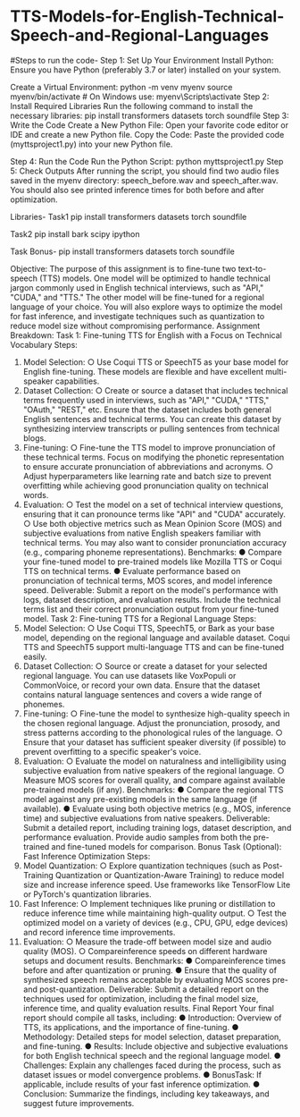 # TTS-Models-for-English-Technical-Speech-and-Regional-Languages

#Steps to run the code-
Step 1: Set Up Your Environment
Install Python: Ensure you have Python (preferably 3.7 or later) installed on your system.

Create a Virtual Environment:
python -m venv myenv
source myenv/bin/activate  # On Windows use: myenv\Scripts\activate
Step 2: Install Required Libraries
Run the following command to install the necessary libraries:
pip install transformers datasets torch soundfile
Step 3: Write the Code
Create a New Python File: Open your favorite code editor or IDE and create a new Python file.
Copy the Code: Paste the provided code (myttsproject1.py) into your new Python file.

Step 4: Run the Code
Run the Python Script:
python myttsproject1.py
Step 5: Check Outputs
After running the script, you should find two audio files saved in the myenv directory: speech_before.wav and speech_after.wav.
You should also see printed inference times for both before and after optimization.



Libraries-
Task1
pip install transformers datasets torch soundfile

Task2
pip install bark scipy ipython

Task Bonus-
pip install transformers datasets torch soundfile


 Objective:
 The purpose of this assignment is to fine-tune two text-to-speech (TTS) models. One model will
 be optimized to handle technical jargon commonly used in English technical interviews, such as
 "API," "CUDA," and "TTS." The other model will be fine-tuned for a regional language of your
 choice. You will also explore ways to optimize the model for fast inference, and investigate
 techniques such as quantization to reduce model size without compromising performance.
 Assignment Breakdown:
 Task 1: Fine-tuning TTS for English with a Focus on Technical Vocabulary
 Steps:
 1. Model Selection:
 ○ Use Coqui TTS or SpeechT5 as your base model for English fine-tuning. These
 models are flexible and have excellent multi-speaker capabilities.
 2. Dataset Collection:
 ○ Create or source a dataset that includes technical terms frequently used in
 interviews, such as "API," "CUDA," "TTS," "OAuth," "REST," etc. Ensure that the
 dataset includes both general English sentences and technical terms. You
 can create this dataset by synthesizing interview transcripts or pulling sentences
 from technical blogs.
 3. Fine-tuning:
○ Fine-tune the TTS model to improve pronunciation of these technical terms.
 Focus on modifying the phonetic representation to ensure accurate pronunciation
 of abbreviations and acronyms.
 ○ Adjust hyperparameters like learning rate and batch size to prevent overfitting
 while achieving good pronunciation quality on technical words.
 4. Evaluation:
 ○ Test the model on a set of technical interview questions, ensuring that it can
 pronounce terms like "API" and "CUDA" accurately.
 ○ Use both objective metrics such as Mean Opinion Score (MOS) and
 subjective evaluations from native English speakers familiar with technical
 terms. You may also want to consider pronunciation accuracy (e.g., comparing
 phoneme representations).
 Benchmarks:
 ● Compare your fine-tuned model to pre-trained models like Mozilla TTS or Coqui TTS on
 technical terms.
 ● Evaluate performance based on pronunciation of technical terms, MOS scores, and
 model inference speed.
 Deliverable: Submit a report on the model's performance with logs, dataset
 description, and evaluation results. Include the technical terms list and their correct
 pronunciation output from your fine-tuned model.
 Task 2: Fine-tuning TTS for a Regional Language
 Steps:
 1. Model Selection:
 ○ Use Coqui TTS, SpeechT5, or Bark as your base model, depending on the
 regional language and available dataset. Coqui TTS and SpeechT5 support
 multi-language TTS and can be fine-tuned easily.
 2. Dataset Collection:
 ○ Source or create a dataset for your selected regional language. You can use
 datasets like VoxPopuli or CommonVoice, or record your own data. Ensure that
 the dataset contains natural language sentences and covers a wide range of
 phonemes.
 3. Fine-tuning:
 ○ Fine-tune the model to synthesize high-quality speech in the chosen regional
 language. Adjust the pronunciation, prosody, and stress patterns according to the
 phonological rules of the language.
 ○ Ensure that your dataset has sufficient speaker diversity (if possible) to prevent
 overfitting to a specific speaker's voice.
4. Evaluation:
 ○ Evaluate the model on naturalness and intelligibility using subjective
 evaluation from native speakers of the regional language.
 ○ Measure MOS scores for overall quality, and compare against available
 pre-trained models (if any).
 Benchmarks:
 ● Compare the regional TTS model against any pre-existing models in the same language
 (if available).
 ● Evaluate using both objective metrics (e.g., MOS, inference time) and subjective
 evaluations from native speakers.
 Deliverable: Submit a detailed report, including training logs, dataset description,
 and performance evaluation. Provide audio samples from both the pre-trained and
 fine-tuned models for comparison.
 Bonus Task (Optional): Fast Inference Optimization
 Steps:
 1. Model Quantization:
 ○ Explore quantization techniques (such as Post-Training Quantization or
 Quantization-Aware Training) to reduce model size and increase inference
 speed. Use frameworks like TensorFlow Lite or PyTorch's quantization libraries.
 2. Fast Inference:
 ○ Implement techniques like pruning or distillation to reduce inference time while
 maintaining high-quality output.
 ○ Test the optimized model on a variety of devices (e.g., CPU, GPU, edge devices)
 and record inference time improvements.
 3. Evaluation:
 ○ Measure the trade-off between model size and audio quality (MOS).
 ○ Compareinference speeds on different hardware setups and document results.
 Benchmarks:
 ● Compareinference times before and after quantization or pruning.
 ● Ensure that the quality of synthesized speech remains acceptable by evaluating MOS
 scores pre- and post-quantization.
 Deliverable: Submit a detailed report on the techniques used for optimization,
 including the final model size, inference time, and quality evaluation results.
Final Report
 Your final report should compile all tasks, including:
 ● Introduction: Overview of TTS, its applications, and the importance of fine-tuning.
 ● Methodology: Detailed steps for model selection, dataset preparation, and fine-tuning.
 ● Results: Include objective and subjective evaluations for both English technical speech
 and the regional language model.
 ● Challenges: Explain any challenges faced during the process, such as dataset issues or
 model convergence problems.
 ● BonusTask: If applicable, include results of your fast inference optimization.
 ● Conclusion: Summarize the findings, including key takeaways, and suggest future improvements.
